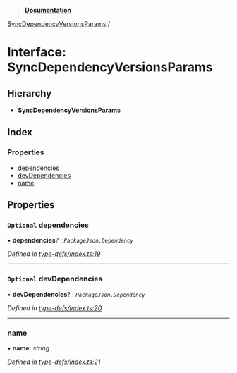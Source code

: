 > **[Documentation](../README.md)**

[SyncDependencyVersionsParams](syncdependencyversionsparams.md) /

# Interface: SyncDependencyVersionsParams

## Hierarchy

* **SyncDependencyVersionsParams**

## Index

### Properties

* [dependencies](syncdependencyversionsparams.md#optional-dependencies)
* [devDependencies](syncdependencyversionsparams.md#optional-devdependencies)
* [name](syncdependencyversionsparams.md#name)

## Properties

### `Optional` dependencies

• **dependencies**? : *`PackageJson.Dependency`*

*Defined in [type-defs/index.ts:19](https://github.com/dylanaubrey/repodog/blob/03426f8/packages/helpers/src/type-defs/index.ts#L19)*

___

### `Optional` devDependencies

• **devDependencies**? : *`PackageJson.Dependency`*

*Defined in [type-defs/index.ts:20](https://github.com/dylanaubrey/repodog/blob/03426f8/packages/helpers/src/type-defs/index.ts#L20)*

___

###  name

• **name**: *string*

*Defined in [type-defs/index.ts:21](https://github.com/dylanaubrey/repodog/blob/03426f8/packages/helpers/src/type-defs/index.ts#L21)*